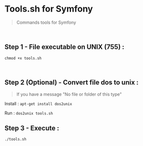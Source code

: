 # Tools.sh for Symfony

> Commands tools for Symfony

<br>

## Step 1 - File executable on UNIX (755) :

`chmod +x tools.sh`

<br>

## Step 2 (Optional) - Convert file dos to unix :

> If you have a message "No file or folder of this type"

Install : `apt-get install dos2unix`

Run : `dos2unix tools.sh`

## Step 3 - Execute :

`./tools.sh`
